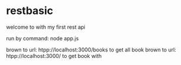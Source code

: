 # restbasic

welcome to with my first rest api

run by command:
node app.js

brown to url: htpp://localhost:3000/books to get all book
brown to url: htpp://localhost:3000/<id> to get book with <id>
